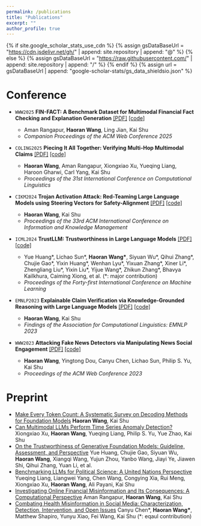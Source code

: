 ```yaml
---
permalink: /publications
title: "Publications"
excerpt: ""
author_profile: true
---
```


{% if site.google_scholar_stats_use_cdn %}
{% assign gsDataBaseUrl = "<https://cdn.jsdelivr.net/gh/>" | append: site.repository | append: "@" %}
{% else %}
{% assign gsDataBaseUrl = "<https://raw.githubusercontent.com/>" | append: site.repository | append: "/" %}
{% endif %}
{% assign url = gsDataBaseUrl | append: "google-scholar-stats/gs_data_shieldsio.json" %}

# Conference

- ``WWW2025`` **FIN-FACT: A Benchmark Dataset for Multimodal Financial Fact Checking and Explanation Generation**  [[PDF]](https://arxiv.org/abs/2309.08793) [[code]](https://github.com/IIT-DM/Fin-Fact)
  - Aman Rangapur, **Haoran Wang**, Ling Jian, Kai Shu
  - _Companion Proceedings of the ACM Web Conference 2025_

- ``COLING2025`` **Piecing It All Together: Verifying Multi-Hop Multimodal Claims**  [[PDF]](https://aclanthology.org/2025.coling-main.498/) [[code]](https://github.com/mmcv-dataset/MMCV)
  - **Haoran Wang**, Aman Rangapur, Xiongxiao Xu, Yueqing Liang, Haroon Gharwi, Carl Yang, Kai Shu
  - _Proceedings of the 31st International Conference on Computational Linguistics_

- ``CIKM2024`` **Trojan Activation Attack: Red-Teaming Large Language Models using Steering Vectors for Safety-Alignment**  [[PDF]](https://dl.acm.org/doi/10.1145/3627673.3679821) [[code]](https://github.com/wang2226/Trojan-Activation-Attack)
  - **Haoran Wang**, Kai Shu
  - _Proceedings of the 33rd ACM International Conference on Information and Knowledge Management_

- ``ICML2024`` **TrustLLM: Trustworthiness in Large Language Models**  [[PDF]](https://proceedings.mlr.press/v235/huang24x.html) [[code]](https://github.com/HowieHwong/TrustLLM)
  - Yue Huang\*, Lichao Sun\*, **Haoran Wang\***, Siyuan Wu\*, Qihui Zhang\*, Chujie Gao\*, Yixin Huang\*, Wenhan Lyu\*, Yixuan Zhang\*, Xiner Li\*, Zhengliang Liu\*, Yixin Liu\*, Yijue Wang\*, Zhikun Zhang\*, Bhavya Kailkhura, Caiming Xiong, et al. (\*: major contribution)
  - _Proceedings of the Forty-first International Conference on Machine Learning_

- ``EMNLP2023`` **Explainable Claim Verification via Knowledge-Grounded Reasoning with Large Language Models**  [[PDF]](https://aclanthology.org/2023.findings-emnlp.416/) [[code]](https://github.com/wang2226/FOLK)
  - **Haoran Wang**, Kai Shu
  - _Findings of the Association for Computational Linguistics: EMNLP 2023_

- ``WWW2023`` **Attacking Fake News Detectors via Manipulating News Social Engagement**  [[PDF]](https://dl.acm.org/doi/10.1145/3543507.3583868) [[code]](https://github.com/hwang219/AttackFakeNews)
  - **Haoran Wang**, Yingtong Dou, Canyu Chen, Lichao Sun, Philip S. Yu, Kai Shu
  - _Proceedings of the ACM Web Conference 2023_

# Preprint

- [Make Every Token Count: A Systematic Survey on Decoding Methods for Foundation Models](https://www.researchgate.net/publication/387703971_Make_Every_Token_Count_A_Systematic_Survey_on_Decoding_Methods_for_Foundation_Models?channel=doi&linkId=67784c8ce74ca64e1f49eb15&showFulltext=true) **Haoran Wang**, Kai Shu
- [Can Multimodal LLMs Perform Time Series Anomaly Detection?](https://arxiv.org/abs/2502.17812) Xiongxiao Xu, **Haoran Wang**, Yueqing Liang, Philip S. Yu, Yue Zhao, Kai Shu
- [On the Trustworthiness of Generative Foundation Models: Guideline, Assessment, and Perspective](https://arxiv.org/abs/2502.14296) Yue Huang, Chujie Gao, Siyuan Wu, **Haoran Wang**, Xiangqi Wang, Yujun Zhou, Yanbo Wang, Jiayi Ye, Jiawen Shi, Qihui Zhang, Yuan Li, et al.
- [Benchmarking LLMs for Political Science: A United Nations Perspective](https://arxiv.org/abs/2502.14122) Yueqing Liang, Liangwei Yang, Chen Wang, Congying Xia, Rui Meng, Xiongxiao Xu, **Haoran Wang**, Ali Payani, Kai Shu
- [Investigating Online Financial Misinformation and Its Consequences: A Computational Perspective](https://arxiv.org/abs/2309.12363) Aman Rangapur, **Haoran Wang**, Kai Shu
- [Combating Health Misinformation in Social Media: Characterization, Detection, Intervention, and Open Issues](https://arxiv.org/abs/2211.05289) Canyu Chen\*, **Haoran Wang\***, Matthew Shapiro, Yunyu Xiao, Fei Wang, Kai Shu (\*: eqaul contribution)
